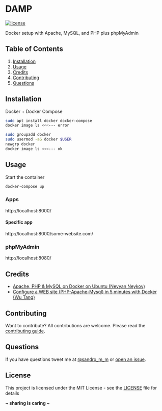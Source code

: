 # DAMP

[![license](https://img.shields.io/badge/License-MIT-blue.svg?style=flat)](LICENSE)

Docker setup with Apache, MySQL, and PHP plus phpMyAdmin

## Table of Contents

1. [Installation](#installation)
1. [Usage](#usage)
1. [Credits](#credits)
1. [Contributing](#contributing)
1. [Questions](#questions)

## Installation

Docker + Docker Compose

```sh
sudo apt install docker docker-compose
docker image ls <<<--- error
```

```sh
sudo groupadd docker
sudo usermod -aG docker $USER
newgrp docker
docker image ls <<<--- ok
```

## Usage

Start the container

```sh
docker-compose up
```

### Apps

http://localhost:8000/

#### Specific app

http://localhost:8000/some-website.com/

### phpMyAdmin

http://localhost:8080/

## Credits

- [Apache, PHP & MySQL on Docker on Ubuntu (Nevyan Neykov)](https://www.youtube.com/watch?v=_mwWxgfZ7Zc)
- [Configure a WEB site (PHP-Apache-Mysql) in 5 minutes with Docker (Wu Tang)](https://doc4dev.com/en/create-a-web-site-php-apache-mysql-in-5-minutes-with-docker/)

## Contributing

Want to contribute? All contributions are welcome. Please read the [contributing guide](CONTRIBUTING.md).

## Questions

If you have questions tweet me at [@sandro_m_m](https://twitter.com/sandro_m_m) or [open an issue](../../issues/new).

## License

This project is licensed under the MIT License - see the [LICENSE](LICENSE) file for details

**~ sharing is caring ~**
